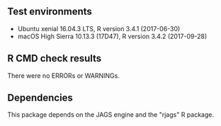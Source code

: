 ## Test environments
* Ubuntu xenial 16.04.3 LTS, R version 3.4.1 (2017-06-30)
* macOS High Sierra 10.13.3 (17D47), R version 3.4.2 (2017-09-28)

## R CMD check results
There were no ERRORs or WARNINGs. 


## Dependencies
This package depends on the JAGS engine and the "rjags" R package.
